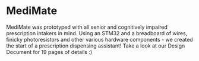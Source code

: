 # MediMate
MediMate was prototyped with all senior and cognitively impaired prescription intakers in mind. Using an STM32 and a breadboard of wires, finicky photoresistors and other various hardware components - we created the start of a prescription dispensing assistant! Take a look at our Design Document for 19 pages of details :)
